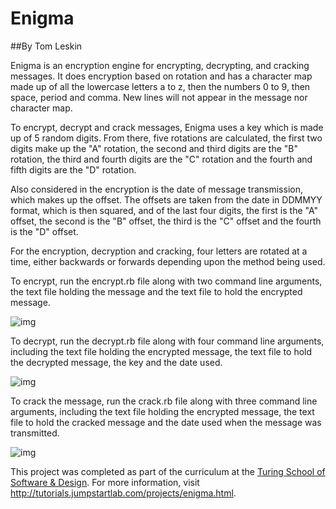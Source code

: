 # Enigma

##By Tom Leskin

Enigma is an encryption engine for encrypting, decrypting, and cracking messages. It does encryption based on rotation and has a character map made up of all the lowercase letters a to z, then the numbers 0 to 9, then space, period and comma. New lines will not appear in the message nor character map.

To encrypt, decrypt and crack messages, Enigma uses a key which is made up of 5 random digits. From there, five rotations are calculated, the first two digits make up the "A" rotation, the second and third digits are the "B" rotation, the third and fourth digits are the "C" rotation and the fourth and fifth digits are the "D" rotation.

Also considered in the encryption is the date of message transmission, which makes up the offset. The offsets are taken from the date in DDMMYY format, which is then squared, and of the last four digits, the first is the "A" offset, the second is the "B" offset, the third is the "C" offset and the fourth is the "D" offset.

For the encryption, decryption and cracking, four letters are rotated at a time, either backwards or forwards depending upon the method being used.

To encrypt, run the encrypt.rb file along with two command line arguments, the text file holding the message and the text file to hold the encrypted message.


![img](http://i.imgur.com/e2perOK.png "Encrypt")

To decrypt, run the decrypt.rb file along with four command line arguments, including the text file holding the encrypted message, the text file to hold the decrypted message, the key and the date used.

![img](http://i.imgur.com/Mpt68TI.png "Decrypt")

To crack the message, run the crack.rb file along with three command line arguments, including the text file holding the encrypted message, the text file to hold the cracked message and the date used when the message was transmitted.

![img](http://i.imgur.com/2FMBK01.png "Crack")

This project was completed as part of the curriculum at the [Turing School of Software & Design](http://turing.io/). For more information, visit http://tutorials.jumpstartlab.com/projects/enigma.html.
